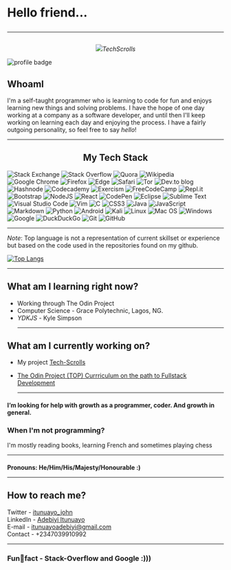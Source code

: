 # Hello friend... <hr>

<p align = "center"><img src="https://user-images.githubusercontent.com/44436048/157494130-c3577c64-e9f4-4773-90a2-e211dd18a099.gif"
><i>TechScrolls</i></img></p>

<img src="https://visitor-badge.laobi.icu/badge?page_id=Artymanprince" alt="profile badge"/>

 
<h2>WhoamI</h2>
 I'm a self-taught programmer who is learning to code for fun and enjoys learning new things and solving problems. I have the hope of one day working at a company as a software developer, and until then I'll keep working on learning each day and enjoying the process. I have a fairly outgoing personality, so feel free to say <i>hello</i>! <hr>

<h2 align = "center" >My Tech Stack</h2>

![Stack Exchange](https://img.shields.io/badge/StackExchange-%23ffffff.svg?style=for-the-badge&logo=StackExchange&logoColor=white) ![Stack Overflow](https://img.shields.io/badge/-Stackoverflow-FE7A16?style=for-the-badge&logo=stack-overflow&logoColor=white) ![Quora](https://img.shields.io/badge/Quora-%23B92B27.svg?style=for-the-badge&logo=Quora&logoColor=white) ![Wikipedia](https://img.shields.io/badge/Wikipedia-%23000000.svg?style=for-the-badge&logo=wikipedia&logoColor=white) ![Google Chrome](https://img.shields.io/badge/Google%20Chrome-4285F4?style=for-the-badge&logo=GoogleChrome&logoColor=white) ![Firefox](https://img.shields.io/badge/Firefox-FF7139?style=for-the-badge&logo=Firefox-Browser&logoColor=white) ![Edge](https://img.shields.io/badge/Edge-0078D7?style=for-the-badge&logo=Microsoft-edge&logoColor=white) ![Safari](https://img.shields.io/badge/Safari-000000?style=for-the-badge&logo=Safari&logoColor=white) ![Tor](https://img.shields.io/badge/Tor-7D4698?style=for-the-badge&logo=Tor-Browser&logoColor=white) ![Dev.to blog](https://img.shields.io/badge/dev.to-0A0A0A?style=for-the-badge&logo=dev.to&logoColor=white) ![Hashnode](https://img.shields.io/badge/Hashnode-2962FF?style=for-the-badge&logo=hashnode&logoColor=white) ![Codecademy](https://img.shields.io/badge/Codecademy-FFF0E5?style=for-the-badge&logo=codecademy&logoColor=1F243A) ![Exercism](https://img.shields.io/badge/Exercism-009CAB?style=for-the-badge&logo=exercism&logoColor=white) ![FreeCodeCamp](https://img.shields.io/badge/Freecodecamp-%23123.svg?style=for-the-badge&logo=freecodecamp&logoColor=green) ![Repl.it](https://img.shields.io/badge/Repl.it-%230D101E.svg?style=for-the-badge&logo=replit&logoColor=white) ![Bootstrap](https://img.shields.io/badge/bootstrap-%23563D7C.svg?style=for-the-badge&logo=bootstrap&logoColor=white) ![NodeJS](https://img.shields.io/badge/node.js-6DA55F?style=for-the-badge&logo=node.js&logoColor=white) ![React](https://img.shields.io/badge/react-%2320232a.svg?style=for-the-badge&logo=react&logoColor=%2361DAFB) ![CodePen](https://img.shields.io/badge/CodePen-white?style=for-the-badge&logo=codepen&logoColor=black) ![Eclipse](https://img.shields.io/badge/Eclipse-FE7A16.svg?style=for-the-badge&logo=Eclipse&logoColor=white) ![Sublime Text](https://img.shields.io/badge/sublime_text-%23575757.svg?style=for-the-badge&logo=sublime-text&logoColor=important) ![Visual Studio Code](https://img.shields.io/badge/Visual%20Studio%20Code-0078d7.svg?style=for-the-badge&logo=visual-studio-code&logoColor=white) ![Vim](https://img.shields.io/badge/VIM-%2311AB00.svg?style=for-the-badge&logo=vim&logoColor=white) ![C](https://img.shields.io/badge/c-%2300599C.svg?style=for-the-badge&logo=c&logoColor=white) ![CSS3](https://img.shields.io/badge/css3-%231572B6.svg?style=for-the-badge&logo=css3&logoColor=white) ![Java](https://img.shields.io/badge/java-%23ED8B00.svg?style=for-the-badge&logo=java&logoColor=white) ![JavaScript](https://img.shields.io/badge/javascript-%23323330.svg?style=for-the-badge&logo=javascript&logoColor=%23F7DF1E) ![Markdown](https://img.shields.io/badge/markdown-%23000000.svg?style=for-the-badge&logo=markdown&logoColor=white) ![Python](https://img.shields.io/badge/python-3670A0?style=for-the-badge&logo=python&logoColor=ffdd54) ![Android](https://img.shields.io/badge/Android-3DDC84?style=for-the-badge&logo=android&logoColor=white) ![Kali](https://img.shields.io/badge/Kali-268BEE?style=for-the-badge&logo=kalilinux&logoColor=white) ![Linux](https://img.shields.io/badge/Linux-FCC624?style=for-the-badge&logo=linux&logoColor=black) ![Mac OS](https://img.shields.io/badge/mac%20os-000000?style=for-the-badge&logo=macos&logoColor=F0F0F0) ![Windows](https://img.shields.io/badge/Windows-0078D6?style=for-the-badge&logo=windows&logoColor=white) ![Google](https://img.shields.io/badge/google-4285F4?style=for-the-badge&logo=google&logoColor=white) ![DuckDuckGo](https://img.shields.io/badge/DuckDuckGo-DE5833?style=for-the-badge&logo=DuckDuckGo&logoColor=white) ![Git](https://img.shields.io/badge/git-%23F05033.svg?style=for-the-badge&logo=git&logoColor=white) ![GitHub](https://img.shields.io/badge/github-%23121011.svg?style=for-the-badge&logo=github&logoColor=white) <hr>

_Note_: Top language is not a representation of current skillset or experience but based on the code used in the repositories found on my github. 

[![Top Langs](https://github-readme-stats.vercel.app/api/top-langs/?username=Artymanprince)](https://github.com/Artymanprince/github-readme-stats) <hr>

## What am I learning right now? 
  - Working through The Odin Project
  - Computer Science - Grace Polytechnic, Lagos, NG.
  - *YDKJS* - Kyle Simpson <hr>
 
## What am I currently working on?  

-   My project [Tech-Scrolls](https://github.com/Artymanprince/Tech-Scrolls) 

-   [The Odin Project (TOP) Currriculum on the path to Fullstack Development](https://www.theodinproject.com/) <hr>

#### I’m looking for help with growth as a programmer, coder. And growth in general.

### When I'm not programming?

   I'm mostly reading books, learning French and sometimes playing chess<hr>
   
#### Pronouns: He/Him/His/Majesty/Honourable :) <hr>
   
## How to reach me?
  Twitter - [itunuayo_john](https://twitter.com/itunuayo_john) </br>
  LinkedIn - [Adebiyi Itunuayo](https://www.linkedin.com/in/adebiyi-itunuayo-397bab151) </br>
  E-mail - itunuayoadebiyi@gmail.com </br>
  Contact - +2347039910992 <hr>
  
### Funfact - Stack-Overflow and Google :)))
